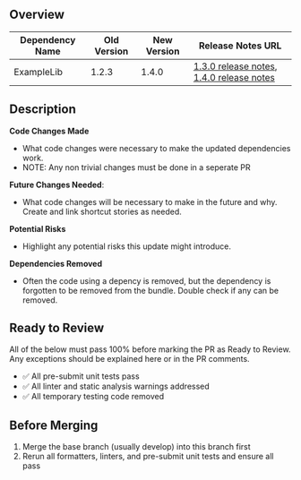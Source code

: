 ## Overview

| Dependency Name | Old Version | New Version | Release Notes URL |
|-----------------|-------------|-------------|-------------------|
| ExampleLib      | 1.2.3       | 1.4.0       | [1.3.0 release notes](example.com/whats_new_130), [1.4.0 release notes](example.com/whats_new_140)|


## Description

**Code Changes Made**
- What code changes were necessary to make the updated dependencies work.
- NOTE: Any non trivial changes must be done in a seperate PR

**Future Changes Needed**:
- What code changes will be necessary to make in the future and why.  Create and link shortcut stories as needed.

**Potential Risks**
- Highlight any potential risks this update might introduce.

**Dependencies Removed**
- Often the code using a depency is removed, but the dependency is forgotten to be removed from the bundle. Double check if any can be removed.


## Ready to Review

All of the below must pass 100% before marking the PR as Ready to Review.  Any exceptions should be explained here or in the PR comments.

- ✅  All pre-submit unit tests pass
- ✅  All linter and static analysis warnings addressed
- ✅  All temporary testing code removed

## Before Merging

1. Merge the base branch (usually develop) into this branch first
2. Rerun all formatters, linters, and pre-submit unit tests and ensure all pass
